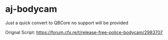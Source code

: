 # aj-bodycam

Just a quick convert to QBCore no support will be provided

Orignal Script: https://forum.cfx.re/t/release-free-police-bodycam/2983707

